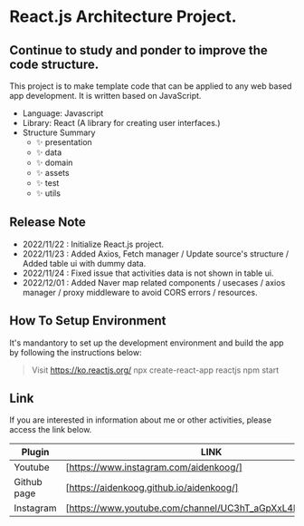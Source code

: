 # React.js Architecture Project.
## Continue to study and ponder to improve the code structure.


This project is to make template code that can be applied to any web based app development.
It is written based on JavaScript.

- Language: Javascript
- Library: React (A library for creating user interfaces.)
- Structure Summary
    - ✨ presentation
    - ✨ data
    - ✨ domain
    - ✨ assets
    - ✨ test
    - ✨ utils

## Release Note

- 2022/11/22 : Initialize React.js project.
- 2022/11/23 : Added Axios, Fetch manager / Update source's structure / Added table ui with dummy data.
- 2022/11/24 : Fixed issue that activities data is not shown in table ui.
- 2022/12/01 : Added Naver map related components / usecases / axios manager / proxy middleware to avoid CORS errors / resources.


## How To Setup Environment

It's mandantory to set up the development environment and build the app by following the instructions below:

> Visit https://ko.reactjs.org/
> npx create-react-app reactjs
> npm start

## Link

If you are interested in information about me or other activities, please access the link below.

| Plugin | LINK |
| ------ | ------ |
| Youtube | [https://www.instagram.com/aidenkoog/] |
| Github page | [https://aidenkoog.github.io/aidenkoog/] |
| Instagram | [https://www.youtube.com/channel/UC3hT_aGpXxL4Dygz4_tNVQA] |
